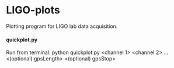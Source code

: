 # LIGO-plots
Plotting program for LIGO lab data acquisition.

#### quickplot.py
Run from terminal: python quickplot.py <channel 1> <channel 2> ... <(optional) gpsLength> <(optional) gpsStop>
